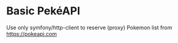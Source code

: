 Basic PekéAPI
=============

Use only symfony/http-client to reserve (proxy) Pokemon list from https://pokeapi.com